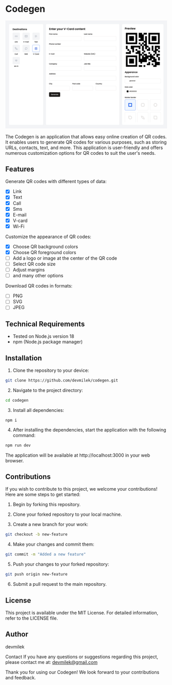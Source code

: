 # Codegen

![App screenshot](https://raw.githubusercontent.com/devmilek/codegen/main/assets/ss.png)

The Codegen is an application that allows easy online creation of QR codes. It enables users to generate QR codes for various purposes, such as storing URLs, contacts, text, and more. This application is user-friendly and offers numerous customization options for QR codes to suit the user's needs.

## Features

Generate QR codes with different types of data:

- [x] Link
- [x] Text
- [x] Call
- [x] Sms
- [x] E-mail
- [x] V-card
- [x] Wi-Fi

Customize the appearance of QR codes:

- [x] Choose QR background colors
- [x] Choose QR foreground colors
- [ ] Add a logo or image at the center of the QR code
- [ ] Select QR code size
- [ ] Adjust margins
- [ ] and many other options

Download QR codes in formats:

- [ ] PNG
- [ ] SVG
- [ ] JPEG

## Technical Requirements

- Tested on Node.js version 18
- npm (Node.js package manager)

## Installation

1. Clone the repository to your device:

```bash
git clone https://github.com/devmilek/codegen.git
```

2. Navigate to the project directory:

```bash
cd codegen
```

3. Install all dependencies:

```badh
npm i
```

4. After installing the dependencies, start the application with the following command:

```bash
npm run dev
```

The application will be available at http://localhost:3000 in your web browser.

## Contributions

If you wish to contribute to this project, we welcome your contributions! Here are some steps to get started:

1. Begin by forking this repository.

2. Clone your forked repository to your local machine.

3. Create a new branch for your work:

```bash
git checkout -b new-feature
```

4. Make your changes and commit them:

```bash
git commit -m "Added a new feature"
```

5. Push your changes to your forked repository:

```bash
git push origin new-feature
```

6. Submit a pull request to the main repository.

## License

This project is available under the MIT License. For detailed information, refer to the LICENSE file.

## Author

devmilek

Contact
If you have any questions or suggestions regarding this project, please contact me at: devmilek@gmail.com

Thank you for using our Codegen! We look forward to your contributions and feedback.
